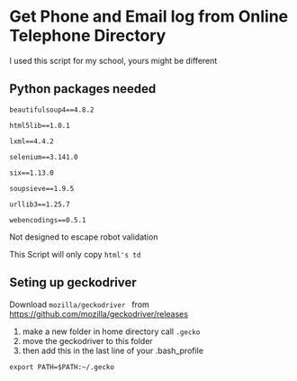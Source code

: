 # Get Phone and Email log from Online Telephone Directory
I used this script for my school, yours might be different
## Python packages needed 
```
beautifulsoup4==4.8.2

html5lib==1.0.1

lxml==4.4.2

selenium==3.141.0

six==1.13.0

soupsieve==1.9.5

urllib3==1.25.7

webencodings==0.5.1
```
Not designed to escape robot validation

This Script will only copy ```html's td``` 

## Seting up geckodriver

Download  ```mozilla/geckodriver ``` from 
https://github.com/mozilla/geckodriver/releases

1. make a new folder in home directory call ``` .gecko ```
2. move the geckodriver to this folder
3. then add this in the last line of your .bash_profile
 
```export PATH=$PATH:~/.gecko``` 


 
 

